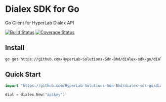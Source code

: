 # Dialex SDK for Go
Go Client for HyperLab Dialex API  

[![Build Status](https://travis-ci.org/HyperLab-Solutions-Sdn-Bhd/dialex-sdk-go.svg?branch=master)](https://travis-ci.org/HyperLab-Solutions-Sdn-Bhd/dialex-sdk-go) [![Coverage Status](https://coveralls.io/repos/github/HyperLab-Solutions-Sdn-Bhd/dialex-sdk-go/badge.svg?branch=master)](https://coveralls.io/github/HyperLab-Solutions-Sdn-Bhd/dialex-sdk-go?branch=master)  

## Install  
```bash
go get https://github.com/HyperLab-Solutions-Sdn-Bhd/dialex-sdk-go/dialex
```  

## Quick Start  
```go
import "https://github.com/HyperLab-Solutions-Sdn-Bhd/dialex-sdk-go/dialex"

dial = dialex.New("apikey")
```
